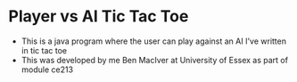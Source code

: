 # Player vs AI Tic Tac Toe
* This is a java program where the user can play against an AI I've written in tic tac toe
* This was developed by me Ben MacIver at University of Essex as part of module ce213

